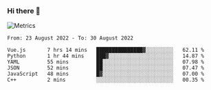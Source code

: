 ### Hi there 👋

![Metrics](https://github.com/radoapx/radoapx/blob/main/github-metrics.svg)

<!--START_SECTION:waka-->

```text
From: 23 August 2022 - To: 30 August 2022

Vue.js       7 hrs 14 mins   ███████████████▓░░░░░░░░░   62.11 %
Python       1 hr 44 mins    ███▓░░░░░░░░░░░░░░░░░░░░░   14.87 %
YAML         55 mins         ██░░░░░░░░░░░░░░░░░░░░░░░   07.98 %
JSON         52 mins         ██░░░░░░░░░░░░░░░░░░░░░░░   07.47 %
JavaScript   48 mins         █▓░░░░░░░░░░░░░░░░░░░░░░░   07.00 %
C++          2 mins          ░░░░░░░░░░░░░░░░░░░░░░░░░   00.35 %
```

<!--END_SECTION:waka-->

<!--
**radoapx/radoapx** is a ✨ _special_ ✨ repository because its `README.md` (this file) appears on your GitHub profile.

Here are some ideas to get you started:

- 🔭 I’m currently working on ...
- 🌱 I’m currently learning ...
- 👯 I’m looking to collaborate on ...
- 🤔 I’m looking for help with ...
- 💬 Ask me about ...
- 📫 How to reach me: ...
- 😄 Pronouns: ...
- ⚡ Fun fact: ...
-->
